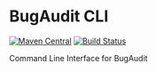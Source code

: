# BugAudit CLI
[![Maven Central](https://maven-badges.herokuapp.com/maven-central/me.shib.bugaudit/bugaudit-cli/badge.svg)](https://maven-badges.herokuapp.com/maven-central/me.shib.bugaudit/bugaudit-cli)
[![Build Status](https://gitlab.com/bugaudit/bugaudit-cli/badges/master/pipeline.svg)](https://gitlab.com/bugaudit/bugaudit-cli/pipelines)

Command Line Interface for BugAudit
